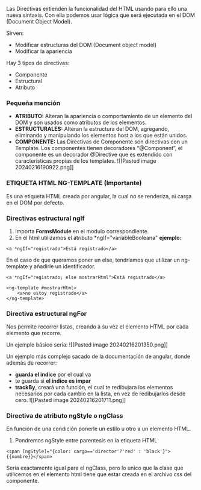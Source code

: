 Las Directivas extienden la funcionalidad del HTML usando para ello una nueva sintaxis. Con ella podemos usar lógica que será ejecutada en el DOM (Document Object Model).

Sirven:
- Modificar estructuras del DOM (Document object model)
- Modificar la apariencia

Hay 3 tipos de directivas:
- Componente
- Estructural
- Atributo

### Pequeña mención
- **ATRIBUTO:** Alteran la apariencia o comportamiento de un elemento del DOM y son usados como atributos de los elementos.
- **ESTRUCTURALES:** Alteran la estructura del DOM, agregando, eliminando y manipulando los elementos host a los que están unidos.
- **COMPONENTE:** Las Directivas de Componente son directivas con un Template. Los componentes tienen decoradores “@Component”, el componente es un decorador @Directive que es extendido con características propias de los templates.
![[Pasted image 20240216190922.png]]

### ETIQUETA HTML NG-TEMPLATE (Importante)
Es una etiqueta HTML creada por angular, la cual no se renderiza, ni carga en el DOM por defecto.
### Directivas estructural ngIf
1. Importa **FormsModule** en el modulo correspondiente.
2. En el html utilizamos el atributo \*ngIf="variableBooleana"
**ejemplo:**
```
<a *ngIf="registrado">Está registrado</a>
```

En el caso de que queramos poner un else, tendríamos que utilizar un ng-template y añadirle un identificador.
```
<a *ngIf="registrado; else mostrarHtml">Está registrado</a>

<ng-template #mostrarHtml>
    <a>no estoy registrado</a>
</ng-template>
```
### Directiva estructural ngFor
Nos permite recorrer listas, creando a su vez el elemento HTML por cada elemento que recorre.

Un ejemplo básico sería:
![[Pasted image 20240216201350.png]]

Un ejemplo más complejo sacado de la documentación de angular, donde además de recorrer:
-  **guarda el indice** por el cual va
- te guarda si **el indice es impar**
- **trackBy**, creará una función, el cual te redibujara los elementos necesarios por cada cambio en la lista, en vez de redibujarlos desde cero.
![[Pasted image 20240216201711.png]]


### Directiva de atributo ngStyle o ngClass
En función de una condición ponerle un estilo u otro a un elemento HTML.

1. Pondremos ngStyle entre parentesis en la etiqueta HTML
```
<span [ngStyle]="{color: cargo=='director'?'red' : 'black'}">{{nombre}}</span>
```

Sería exactamente igual para el ngClass, pero lo unico  que la clase que utilicemos en el elemento html tiene que estar creada en el archivo css del componente.